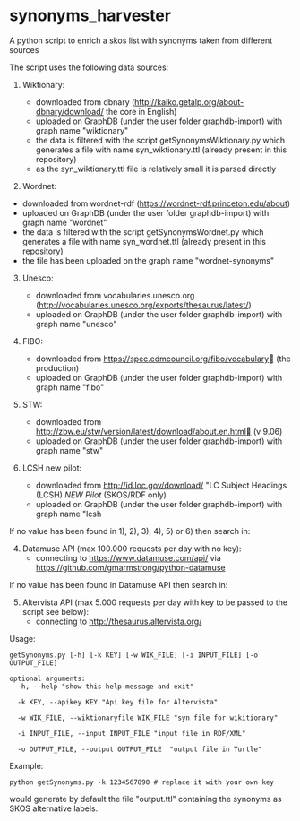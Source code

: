 # synonyms_harvester
A python script to enrich a skos list with synonyms taken from different sources

The script uses the following data sources:

1) Wiktionary:
   - downloaded from dbnary (http://kaiko.getalp.org/about-dbnary/download/ the core in English)
   - uploaded on GraphDB (under the user folder graphdb-import) with graph name "wiktionary"
   - the data is filtered with the script getSynonymsWiktionary.py which generates a file with name syn_wiktionary.ttl (already present in this repository)
   - as the syn_wiktionary.ttl file is relatively small it is parsed directly

2) Wordnet:
  - downloaded from wordnet-rdf (https://wordnet-rdf.princeton.edu/about)
   - uploaded on GraphDB (under the user folder graphdb-import) with graph name "wordnet"
   - the data is filtered with the script getSynonymsWordnet.py which generates a file with name syn_wordnet.ttl (already present in this repository)
   - the file has been uploaded on the graph name "wordnet-synonyms"

3) Unesco:
   - downloaded from vocabularies.unesco.org (http://vocabularies.unesco.org/exports/thesaurus/latest/)
   - uploaded on GraphDB (under the user folder graphdb-import) with graph name "unesco"

4) FIBO:
   - downloaded from https://spec.edmcouncil.org/fibo/vocabulary (the production)
   - uploaded on GraphDB (under the user folder graphdb-import) with graph name "fibo"

5) STW:
   - downloaded from http://zbw.eu/stw/version/latest/download/about.en.html (v 9.06)
   - uploaded on GraphDB (under the user folder graphdb-import) with graph name "stw"

6) LCSH new pilot:
   - downloaded from http://id.loc.gov/download/ "LC Subject Headings (LCSH) *NEW Pilot* (SKOS/RDF only)
   - uploaded on GraphDB (under the user folder graphdb-import) with graph name "lcsh

If no value has been found in 1), 2), 3), 4), 5) or 6) then search in:

4) Datamuse API (max 100.000 requests per day with no key):
   - connecting to https://www.datamuse.com/api/ via https://github.com/gmarmstrong/python-datamuse

If no value has been found in Datamuse API then search in:

5) Altervista API (max 5.000 requests per day with key to be passed to the script see below):
   - connecting to http://thesaurus.altervista.org/

Usage:
```
getSynonyms.py [-h] [-k KEY] [-w WIK_FILE] [-i INPUT_FILE] [-o OUTPUT_FILE]

optional arguments:
  -h, --help "show this help message and exit"

  -k KEY, --apikey KEY "Api key file for Altervista"

  -w WIK_FILE, --wiktionaryfile WIK_FILE "syn file for wikitionary"

  -i INPUT_FILE, --input INPUT_FILE "input file in RDF/XML"

  -o OUTPUT_FILE, --output OUTPUT_FILE  "output file in Turtle"

```

Example:
```
python getSynonyms.py -k 1234567890 # replace it with your own key
```
would generate by default the file "output.ttl" containing the synonyms as SKOS alternative labels.